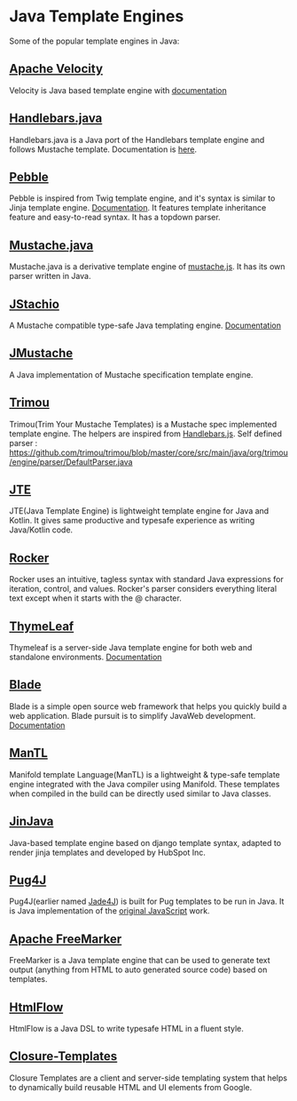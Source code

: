# Java Template Engines
Some of the popular template engines in Java:

## [Apache Velocity](https://github.com/apache/velocity-engine)
Velocity is Java based template engine with [documentation](https://velocity.apache.org/engine/1.7/user-guide.html)
   
## [Handlebars.java](https://github.com/jknack/handlebars.java)
Handlebars.java is a Java port of the Handlebars template engine and follows Mustache template. Documentation is [here](https://jknack.github.io/handlebars.java/).

## [Pebble](https://github.com/PebbleTemplates/pebble)
Pebble is inspired from Twig template engine, and it's syntax is similar to Jinja template engine. [Documentation](https://pebbletemplates.io/). It features template inheritance feature and easy-to-read syntax. It has a topdown parser. 

## [Mustache.java](https://github.com/spullara/mustache.java)
Mustache.java is a derivative template engine of [mustache.js](http://mustache.github.io/mustache.5.html). It has its own parser written in Java.

## [JStachio](https://github.com/jstachio/jstachio)
A Mustache compatible type-safe Java templating engine. [Documentation](https://jstach.io/doc/jstachio/current/apidocs/)

## [JMustache](https://github.com/samskivert/jmustache)
A Java implementation of Mustache specification template engine.

## [Trimou](https://github.com/trimou/trimou)
Trimou(Trim Your Mustache Templates) is a Mustache spec implemented template engine. The helpers are inspired from [Handlebars.js](http://handlebarsjs.com/). Self defined parser : https://github.com/trimou/trimou/blob/master/core/src/main/java/org/trimou/engine/parser/DefaultParser.java

## [JTE](https://github.com/casid/jte)
JTE(Java Template Engine) is lightweight template engine for Java and Kotlin. It gives same productive and typesafe experience as writing Java/Kotlin code.

## [Rocker](https://github.com/fizzed/rocker)
Rocker uses an intuitive, tagless syntax with standard Java expressions for iteration, control, and values. Rocker's parser considers everything literal text except when it starts with the @ character.

## [ThymeLeaf](https://github.com/thymeleaf/thymeleaf)
Thymeleaf is a server-side Java template engine for both web and standalone environments. [Documentation](https://www.thymeleaf.org/documentation.html)

## [Blade](https://github.com/lets-blade/blade)
Blade is a simple open source web framework that helps you quickly build a web application. Blade pursuit is to simplify JavaWeb development. [Documentation](https://lets-blade.github.io/docs/en/blade-design.html)

## [ManTL](https://github.com/manifold-systems/manifold/tree/master/manifold-deps-parent/manifold-templates)
Manifold template Language(ManTL) is a lightweight & type-safe template engine integrated with the Java compiler using Manifold. These templates when compiled in the build can be directly used similar to Java classes.

## [JinJava](https://github.com/HubSpot/jinjava)
Java-based template engine based on django template syntax, adapted to render jinja templates and developed by HubSpot Inc.

## [Pug4J](https://github.com/neuland/pug4j)
Pug4J(earlier named [Jade4J](https://github.com/neuland/jade4j)) is built for Pug templates to be run in Java. It is Java implementation of the [original JavaScript](https://pugjs.org/api/getting-started.html) work.

## [Apache FreeMarker](https://github.com/apache/freemarker)
FreeMarker is a Java template engine that can be used to generate text output (anything from HTML to auto generated source code) based on templates.

## [HtmlFlow](https://github.com/xmlet/HtmlFlow)
HtmlFlow is a Java DSL to write typesafe HTML in a fluent style.

## [Closure-Templates](https://github.com/google/closure-templates)
Closure Templates are a client and server-side templating system that helps to dynamically build reusable HTML and UI elements from Google.
